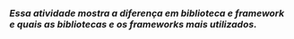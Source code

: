 ### _Essa atividade mostra a diferença em biblioteca e framework e quais as bibliotecas e os frameworks mais utilizados._
